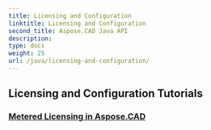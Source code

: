 ```yaml
---
title: Licensing and Configuration
linktitle: Licensing and Configuration
second_title: Aspose.CAD Java API
description: 
type: docs
weight: 25
url: /java/licensing-and-configuration/
---
```


## Licensing and Configuration Tutorials
### [Metered Licensing in Aspose.CAD](./metered-licensing-in-aspose-cad/)